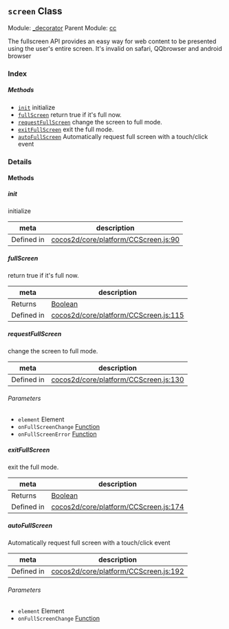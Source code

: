 ## `screen` Class



Module: [_decorator](../modules/_decorator.md)
Parent Module: [cc](../modules/cc.md)


The fullscreen API provides an easy way for web content to be presented using the user's entire screen.
It's invalid on safari, QQbrowser and android browser



### Index



##### Methods

  - [`init`](#init) initialize
  - [`fullScreen`](#fullscreen) return true if it's full now.
  - [`requestFullScreen`](#requestfullscreen) change the screen to full mode.
  - [`exitFullScreen`](#exitfullscreen) exit the full mode.
  - [`autoFullScreen`](#autofullscreen) Automatically request full screen with a touch/click event



### Details




<!-- Method Block -->
#### Methods


##### init

initialize

| meta | description |
|------|-------------|
| Defined in | [cocos2d/core/platform/CCScreen.js:90](https://github.com/cocos-creator/engine/blob/98967f5e8c458e65203b56f900ee34c8ea836e72/cocos2d/core/platform/CCScreen.js#L90) |



##### fullScreen

return true if it's full now.

| meta | description |
|------|-------------|
| Returns | <a href="https://developer.mozilla.org/en/JavaScript/Reference/Global_Objects/Boolean" class="crosslink external" target="_blank">Boolean</a> 
| Defined in | [cocos2d/core/platform/CCScreen.js:115](https://github.com/cocos-creator/engine/blob/98967f5e8c458e65203b56f900ee34c8ea836e72/cocos2d/core/platform/CCScreen.js#L115) |



##### requestFullScreen

change the screen to full mode.

| meta | description |
|------|-------------|
| Defined in | [cocos2d/core/platform/CCScreen.js:130](https://github.com/cocos-creator/engine/blob/98967f5e8c458e65203b56f900ee34c8ea836e72/cocos2d/core/platform/CCScreen.js#L130) |

###### Parameters
- `element` Element 
- `onFullScreenChange` <a href="https://developer.mozilla.org/en/JavaScript/Reference/Global_Objects/Function" class="crosslink external" target="_blank">Function</a> 
- `onFullScreenError` <a href="https://developer.mozilla.org/en/JavaScript/Reference/Global_Objects/Function" class="crosslink external" target="_blank">Function</a> 


##### exitFullScreen

exit the full mode.

| meta | description |
|------|-------------|
| Returns | <a href="https://developer.mozilla.org/en/JavaScript/Reference/Global_Objects/Boolean" class="crosslink external" target="_blank">Boolean</a> 
| Defined in | [cocos2d/core/platform/CCScreen.js:174](https://github.com/cocos-creator/engine/blob/98967f5e8c458e65203b56f900ee34c8ea836e72/cocos2d/core/platform/CCScreen.js#L174) |



##### autoFullScreen

Automatically request full screen with a touch/click event

| meta | description |
|------|-------------|
| Defined in | [cocos2d/core/platform/CCScreen.js:192](https://github.com/cocos-creator/engine/blob/98967f5e8c458e65203b56f900ee34c8ea836e72/cocos2d/core/platform/CCScreen.js#L192) |

###### Parameters
- `element` Element 
- `onFullScreenChange` <a href="https://developer.mozilla.org/en/JavaScript/Reference/Global_Objects/Function" class="crosslink external" target="_blank">Function</a> 



